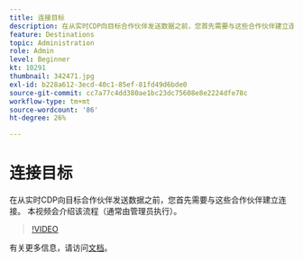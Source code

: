 ```yaml
---
title: 连接目标
description: 在从实时CDP向目标合作伙伴发送数据之前，您首先需要与这些合作伙伴建立连接。 此视频将逐步介绍该页面……（描述应介于60到160个字符之间）
feature: Destinations
topic: Administration
role: Admin
level: Beginner
kt: 10291
thumbnail: 342471.jpg
exl-id: b228a612-3ecd-40c1-85ef-81fd49d6bde0
source-git-commit: cc7a77c4dd380ae1bc23dc75608e8e2224dfe78c
workflow-type: tm+mt
source-wordcount: '86'
ht-degree: 26%

---
```


# 连接目标

在从实时CDP向目标合作伙伴发送数据之前，您首先需要与这些合作伙伴建立连接。 本视频会介绍该流程（通常由管理员执行）。

>[!VIDEO](https://video.tv.adobe.com/v/342471/?quality=12&learn=on)

有关更多信息，请访问[文档](https://experienceleague.adobe.com/docs/experience-platform/destinations/ui/connect-destination.html?lang=en)。

